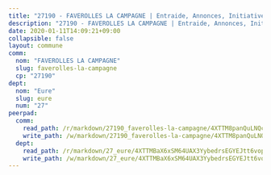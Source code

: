 ```yaml
---
title: "27190 - FAVEROLLES LA CAMPAGNE | Entraide, Annonces, Initiatives"
description: "27190 - FAVEROLLES LA CAMPAGNE | Entraide, Annonces, Initiatives"
date: 2020-01-11T14:09:21+09:00
collapsible: false
layout: commune
comm:
  nom: "FAVEROLLES LA CAMPAGNE"
  slug: faverolles-la-campagne
  cp: "27190"
dept:
  nom: "Eure"
  slug: eure
  num: "27"
peerpad:
  comm:
    read_path: /r/markdown/27190_faverolles-la-campagne/4XTTM8panQuLNQc1gmiLpkKTCFtTdiNyUUknyRDz37cpob1xj
    write_path: /w/markdown/27190_faverolles-la-campagne/4XTTM8panQuLNQc1gmiLpkKTCFtTdiNyUUknyRDz37cpob1xj-K3TgUw2kXVCfiTGkkBp3yJFy5Cx6KaSiX78DMEirgjjdcA7a4ugnYsK9TyGSZhyjch14ytUAppLq856B1EoNK59am14F339YWz67Ajp13zCB1p3NQNc2GhptMBHtAvG46WUuXSSs
  dept:
    read_path: /r/markdown/27_eure/4XTTMBaX6xSM64UAX3YybedrsEGYEJtt6vopdQsPEFtGijgwg
    write_path: /w/markdown/27_eure/4XTTMBaX6xSM64UAX3YybedrsEGYEJtt6vopdQsPEFtGijgwg-K3TgUmjy61Gu7ZFzjoVmiacXP2Rc4pq6sxVCYUX3mFQZWQw9yCKsEoAMagtuW4jJTYhK96DsWW4cPmZLagvQNZ34BscGcu4btrtJibt18c1mpqofaWe6Q3RartDiuMTjY7NrsH4r
---
```


